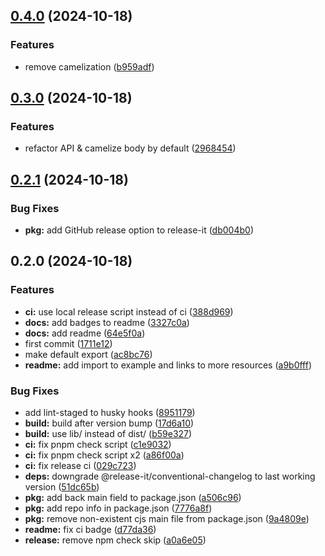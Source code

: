 ## [0.4.0](https://github.com/WhistlingZephyr/hono-discord-verify/compare/v0.3.0...v0.4.0) (2024-10-18)

### Features

-   remove camelization ([b959adf](https://github.com/WhistlingZephyr/hono-discord-verify/commit/b959adf72515ad07d3eb5d86100381f6449ecdc0))

## [0.3.0](https://github.com/WhistlingZephyr/hono-discord-verify/compare/v0.2.1...v0.3.0) (2024-10-18)

### Features

-   refactor API & camelize body by default ([2968454](https://github.com/WhistlingZephyr/hono-discord-verify/commit/29684543d9e356200d4379f5ce85d1b267ed89ab))

## [0.2.1](https://github.com/WhistlingZephyr/hono-discord-verify/compare/v0.2.0...v0.2.1) (2024-10-18)

### Bug Fixes

-   **pkg:** add GitHub release option to release-it ([db004b0](https://github.com/WhistlingZephyr/hono-discord-verify/commit/db004b0b25a0ecbf7892a33f390801030676d4ac))

## 0.2.0 (2024-10-18)

### Features

-   **ci:** use local release script instead of ci ([388d969](https://github.com/WhistlingZephyr/hono-discord-verify/commit/388d969903cd7b92d577a39f7761ef5e57639b20))
-   **docs:** add badges to readme ([3327c0a](https://github.com/WhistlingZephyr/hono-discord-verify/commit/3327c0acacb58ba48de8393f63eb65996c997370))
-   **docs:** add readme ([64e5f0a](https://github.com/WhistlingZephyr/hono-discord-verify/commit/64e5f0af846814f505b94511dde748a3eb72dff8))
-   first commit ([1711e12](https://github.com/WhistlingZephyr/hono-discord-verify/commit/1711e12d8c4beeb7452c459c306b45e967b255b5))
-   make default export ([ac8bc76](https://github.com/WhistlingZephyr/hono-discord-verify/commit/ac8bc7616571fa8f95630a807d1876ad149eddf8))
-   **readme:** add import to example and links to more resources ([a9b0fff](https://github.com/WhistlingZephyr/hono-discord-verify/commit/a9b0fffd714f366b39baf4cc3f02783197018137))

### Bug Fixes

-   add lint-staged to husky hooks ([8951179](https://github.com/WhistlingZephyr/hono-discord-verify/commit/89511792747ef39d5686bc791dc06b5b2670db10))
-   **build:** build after version bump ([17d6a10](https://github.com/WhistlingZephyr/hono-discord-verify/commit/17d6a1060ac8b45cf26fd335f863ab374bdb1985))
-   **build:** use lib/ instead of dist/ ([b59e327](https://github.com/WhistlingZephyr/hono-discord-verify/commit/b59e3276b15b10f32177ab0d27c0291565da772d))
-   **ci:** fix pnpm check script ([c1e9032](https://github.com/WhistlingZephyr/hono-discord-verify/commit/c1e9032aa09db0e3bcd24c0537eb327d78188579))
-   **ci:** fix pnpm check script x2 ([a86f00a](https://github.com/WhistlingZephyr/hono-discord-verify/commit/a86f00a248348f02e7644bc22217f0b38f7c6132))
-   **ci:** fix release ci ([029c723](https://github.com/WhistlingZephyr/hono-discord-verify/commit/029c72340869865a1d1c35089f40c0513f4f6a6a))
-   **deps:** downgrade @release-it/conventional-changelog to last working version ([51dc65b](https://github.com/WhistlingZephyr/hono-discord-verify/commit/51dc65be490fc6138325cf09274ba30372908a6b))
-   **pkg:** add back main field to package.json ([a506c96](https://github.com/WhistlingZephyr/hono-discord-verify/commit/a506c96122fc2841ceb222d65f97fed414105f28))
-   **pkg:** add repo info in package.json ([7776a8f](https://github.com/WhistlingZephyr/hono-discord-verify/commit/7776a8fbaded70131128f4e668c221d9af216d43))
-   **pkg:** remove non-existent cjs main file from package.json ([9a4809e](https://github.com/WhistlingZephyr/hono-discord-verify/commit/9a4809e3344f371a02dd366d9e7db11578c8acdb))
-   **readme:** fix ci badge ([d77da36](https://github.com/WhistlingZephyr/hono-discord-verify/commit/d77da36daee20e09f7629c1e736ef2a4f5136540))
-   **release:** remove npm check skip ([a0a6e05](https://github.com/WhistlingZephyr/hono-discord-verify/commit/a0a6e0545fb603fe2539127619554ccae1b783c9))
